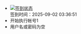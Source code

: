 - [![签到状态](https://github.com/applus001001/Cloud89-Actions/actions/workflows/main.yml/badge.svg?branch=main)](https://github.com/applus001001/Cloud89-Actions/actions/workflows/main.yml) <br> 签到时间：2025-09-02 03:36:51
- 开始执行帐号1
- 用户名或密码为空
